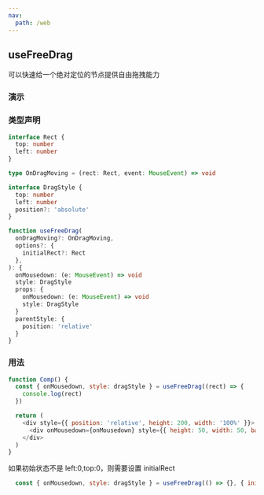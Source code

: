```yaml
---
nav:
  path: /web
---
```


## useFreeDrag

可以快速给一个绝对定位的节点提供自由拖拽能力

### 演示

<code src="./demo.tsx" ></code>

### 类型声明

```typescript
interface Rect {
  top: number
  left: number
}

type OnDragMoving = (rect: Rect, event: MouseEvent) => void

interface DragStyle {
  top: number
  left: number
  position?: 'absolute'
}

function useFreeDrag(
  onDragMoving?: OnDragMoving,
  options?: {
    initialRect?: Rect
  },
): {
  onMousedown: (e: MouseEvent) => void
  style: DragStyle
  props: {
    onMousedown: (e: MouseEvent) => void
    style: DragStyle
  }
  parentStyle: {
    position: 'relative'
  }
}
```

### 用法

```javascript
function Comp() {
  const { onMousedown, style: dragStyle } = useFreeDrag((rect) => {
    console.log(rect)
  })

  return (
    <div style={{ position: 'relative', height: 200, width: '100%' }}>
      <div onMousedown={onMousedown} style={{ height: 50, width: 50, backgroundColor: 'blue', ...dragStyle }} />
    </div>
  )
}
```

如果初始状态不是 left:0,top:0，则需要设置 initialRect

```javascript
  const { onMousedown, style: dragStyle } = useFreeDrag(() => {}, { initialRect: { left: 10, top: 10 })
```

